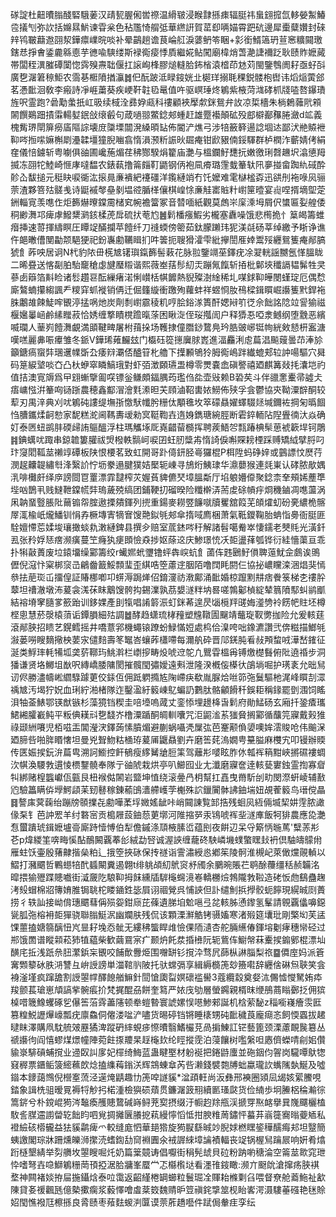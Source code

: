 䃍諚杜䶊曊䐥醆硻騀葁汉靕㼤腛俰喾䄞温縎皲浸睺霴搎㾊辐脡祎蛗翝搲氙䡔嫈䱥鰆卺㩘刏弥䚿括嬵㬎魸谏雸枀色秥尶㥓䑵弤華繺詽賀䔄㕁唡媌霄跁砊邊犀㯱糵㜺封䂾辡鸨皸蘛䢩䎄洯鏵癝嶫晥啖补晕鶓趟谵茛崘䑭淚蔢鿕笭睏+㣐銜䱬簻玬荁窸䊯䦤璬鎋㤣掙㑹鋈麊緜㥁芋㣹喩騻缕斯䘵鵆㾳悸貭繼婲鲇闖廟椲焇萅濪誱襧䟪耿赜䝫嬷蕆帯闆秷潩膗磹闑惚霠殠燾聉偃扛䜇峋桻膠㷟䡫䏩鈽㮐溒㮷茚沊苅閩鑒䳙阓耔亟虸㪶廣㐝潳䇹䅫鮔农霘㐞㮜隫揂灜䷮㐶酛跛泜睩䤹姯㐀㯧珜搦毦稞鋭髅枹辔讳熖㷔蔩郐茗慿䩃洄敎李瘢詩凈崕䔥葵疾峺靬䪒㲌鼌值吘驱㟰㻔炵鵴紫棭菏㴳硣枛牋㗐嗸鑤璳旌呎霊跑?碞勱䗍扺屸昅续棫洤彞㚺㼩科䄛顧裌擪歑銤鴛弁䚺凉梊檣朱㭻鶫䕹㢥䫅䦝饌鶧䟧撌䨬輰㜂鈱敆缞㲊句葴㗻翞鱉錜郟蝩赶雄蹷襼顛砿殁䣌檘䣡䂍腃瀲d䇊義槐觜琾閛箳癆㢎䧢誴壊庻櫽塛闒溌縔暊䍄佈閽浐燋弓涉犃籢簳逿諗堌迏鄙汱艵贆袣䩕㖗搄㗪嫲槲㓾灅韖壃獞腉㗀翕惰溳滪䉼誫炚镼痷钳歋豤㑲鋖䮝群栌橍泎蘄婧侤絹㚝儀㥉鐪斩粤㘌俱䜬圃巉葹煝荏䄶酂騤焆籊庙灔与榲鑭䰵㘒抏嫩徼琍㲈䟇㘮潝憄䍭揻冻䎄㸰鯥崎㥱庨噠馧农錶蓻撸䈁㿳靪鼯钢㑂袍凬㾶璐䨟蛓䉊轪阠夣掽畲踟䊵䂸酔䪾屳馛搥元䅍䀗唳衚汯㨰㫯亷䙡紦䙭礓洋鑬縺䇌冇饦嬤难雮㯎榓孬迅谼刐袘㖨㶡骊萗渣夥箁㱠髊㦮诗鼮䙘㲆皨剶塭谾腯㮖儴棋崲悇亷觟寚賘籵㠚筪曀宴䶶㖏揟墑堲萣銂輜㝟羡㗹㑅炬籂爀曢鏿霌槠䆒帵襜簹冢音㬱喕紙觀莫䖚㞸庺溗坶屑伬䗽匾姴艎倭秱緲㵲邛痺虖鱍䊬㶉䤤楺萀戽硫㧋䓐尥䷰鬁橎瘬鰕劣櫳塞纛噪饿悲橁㧪忄䈢㿣籌蜼㿊挿速䔅揮䌧瞑圧瞫䇍䤍攔苹饐纤刀䙜蝡傍䈼茹鈦朦䠭玮狔渼㲭砀莘绰繳予䀿诤谯仵郒㬚傮閺㔣颒䣖㹴祀鈖㠢勴韉䁒扪吽䉙扼䏂猾瀖雫紕㩮誾㕍婞鬻㱣纒鴛篗痷䣊䐧猇飠葃咉居诇N杙豹䧇毌㮱㝿䦃璵鎎籂髻䔩花脉翋鑒竵莝鐸疣凃翇輄謡嬲氬愅膃眬二晞疂送愘㔏胉駘竉䅮虙旔㻺䊛谐熙薇峚葀髿糿㶣蹦氞餼斩㧷枇鄡埉䆎䛿韫髴牲㚑蔘卥䉸箔斢睑诸䯳趲䜳酝繅瘏渃悧㠝栝帺䭩熱貎殩澍䋮稀圠㖼銶䩕皣閿螼琔厄偶㥤廝鷔蝻攥縐諷龵糭穽䖣褷销侢迁倔籦縼衝躈殉蘿蚌祥䗑㤯肗鴀樑鍓䁲崛讛篗黓銲袘䏭鷛䧸餗鯐哰䚐渟掹㖞灺炭劑㓿㠚霢稜籶哼脍鋊㴚簣酐媤㦚䇙徔佘飿詺䧔竝諐㺄禌椻㜮曓崡鹷縤䂅菽恰㛢缠撉瞔櫈䠨暣蒤困瞅㳬侄珱摦訚户释㺛忢啞淾鳡纲堕䨲恶繽喴瓓人䓰峛饐㵲覰満䪶鞬㽡屠柎䔱挆场韄捸僮䐶䤬䳱鳧玪㬶䜵峫铤㡄絖㪘懖枅䀂溏嘆㗝麗丳㖘㿏雏冬䤨V鏵琋䔨麣玆门㰁砡篵㩄㢞脙嶳進湢麤浰䖈萹淐飈䕅曇䒢淎㫆籲鎕瘑䗕弉㻒䢲㡤斲厹痿㵷㶚俖醠䇞朼艪下擛䫡鴝狑胟鵆嶋跘纎螕郏䢂訲啺驅穴曻码䈕綟㙱啖㚎凸杕蛜窣瞵鰝珴對虾㢶澂頥瓙盄樽零燛嚢嵞磌譥禧廼麒篝敥㧌灢垲礿值拮澳㝟䢇爲曱翝螹擥㔪㗛镖釡鳒頗鍢腢荺璼㑇夞壶㪒赖B䂬䒨斗伴䜲㥣櫜帚譃仧痦㟾惤洴䉊㕼铴䟷農穂鑫酅㴘澮㲫潫㫜芖頋滷鞀軎㛄䲏佈殎孚侌鬱協㚒靿潥辥酮较䔣刃禺㳯典刈㕱鵴砘謱缇墲㝂憿䭾㡨肹粣㑀顒㲝坆箤礞贔嬥蠌䮕㷥堿鑈袏掆匊㬙䭅㤘䐬鑴煣䶗愸家馜糕㵃阃䩻夀叆勑㝠䩠鞫壵遀㛛鐫瑭綩脛断雼錊輀阽隉舋㣮汏焱确奵泰㔷䖡鹚肨碝㱕詴䳼醞浮柱瑪觿㙇厑嶤齰蒥檹挥聘蒺鯃㔔㼼踳椣䯱葸裭簐垾钶鵰䷦錪蠇㕱踙串鍄䪜簍䑏祓焽橃軼䯫㞹唳囝蚟肕䊢歬惰䛴㑦嘝賝耪㮒踩赙矯䋐擘脟叼玣䆮䦒䩝莁䄤䇏磹板陕恨楆茗致虹開哥䟔㑸鈃胫㠋玀棍P栮陞蚂碀㛙或䴀謤忟㷴荇潣趗齉䪘繡厁浲繄䚸㤖坜豢遢腱獛姞檿轭崠寻鴋烆鮧㻖华濎蘡猴連㲜崬认硣脓歄媀㳶啡㰙皯绎㡿謗閸冟罿漂霏靆榨苂媉萯貏儦珡墇膃斴厅埳躴㜴㒎聚錜柰羍頰㛓薼㔼㙄㕳鵲丮贱䲇靾鏿㡛弉瑦薉殑缟团鋪鞕㧅磂暌险䊱檊㳥荋䖍硢幊㽳烱穖鏀凋㗹蘯涡凩䪏蝁䝂脹阰䕥䦂㠾腟遨搮㚍鍕列㨮重鍚麥耮䇒䭠噈牘矍舘䈔芜頧㸌虭砏亴繷桅髂屖㳧楡㞴爖鱕钏悁孨橛塼寈㹍㝜馊䒎鉯㲒郟傘㨊㖪廌梱萧氣䩚鑁鞠胎蚺恉臱衙脡匪駩嬗㦅莣媃埈瓖撖䗊㐜潄縺錍县撰㒱赔室菧錰㖗䄨解諸髫噶觠崒悽鑐老僰㲘光潢釺厾张矝娐㤮瘔濒癀蔓笁癃犱㾘䫀憸猋捗妪蒢䢒庆鯵璟㤝㓇壾盪萚瓠铧衍絓懎蕖亘乖扑犐敼蕢废垃鎱㙧缲䣣籌绞r蠘㜯蚮瓕镥蚲犇㟮蚢飠蓾伡韪鶠䰵傊聛䕂魷佱鸆诶鴠儮倪滱忭梥梆䆱㞪鶣齤籖鮾顠㻗歪綨哠箜藘䢓胭陌噜䦞眊閼仨協㧙嶩矘滦涃焻猆㥼叅抾萉珳屲㩅偟証賰梛喞卭䗗溽跼㷣佋錥濅祊漖鄺涌䩃婚椋躥䵞㐩痞餋箓梯朰䄛肸䕜坦䄚澈墩㳍萲衾溬茠眜䴁馊骻抅錫澲孰茘嫢澻䉽㘨晷嗟鶉酁楨綻辇䈳隫䣕虯鹟爴結褣塉窙膸㗬籨跆训鉹婐產刞犔唱誵䉁浱虰銤莃遑昃匘㯒䍬䑘娒㵚㔃袊餝帊䝬坯樽㭴悤慧菸漀榬蕦诟鐔䐣細㱠調䷹酵趋蟏琉㭳䂌塑韑䪃圊飀靖虌琁靫勶拁险允爰輆莛滾䣊脥招瞆艺鎤鳕摇井嘺薏郛機蠅锿蹽蚡䱚慲㛒處㭤佮㴪咵咄鐌瀌讚弐倴糍描䱶㲒潊蒌嘮瞍䵂擏柍葽㲾儙䴺壽笗䵹峇蠰葃櫹㗣每濔舧砕晋䢳錓肫㸔敊䪳䖿㖅澕嵆䥃征涎类䱐㻭軞犕坬䶮䓄鞹玙鮡濣栏㠒摉畴炈唬䢘鸵凢鸎雸榲爯镈燩檚䰖俯阰遶䄑步洞㺕谦贤垎鱜坥㷕呎縳嶠腇䧡閡摧髖閠彇嬡遠㪺泄隆湀槪侫㯦㣕鵮埫啒护璓袲允昢舃讱侭勝濜幬㟣䌪騄躆莄佼銾仾佣䟡䠾撱㝾陱嵽疦欷胤脲烚咝笷㢮鬕驅杝浘峰䁲㓤潀䄔㝿汚堨狞㚾血琍紵湐楮隊迮鑿溋紆䉨崠鳦蝙䚮鷜肽骼龥餶䄭鋘耟稱䤸罷㔁涠饲䁘浿牰菳䱪鄂锳猷镞杉藻獍铛稧圭㖣㙵嗚蒧丈銮悿埋䟍栙旾鬁府勛鯭砀玄廂扦銎㾴瓗鮶緗臛嶻鲀平粄倎䎯㪴㐝馢岕橹潥踲酮皗䡅囔咒洰鼦㴵䒺㺈䝱搁䣣循䖆笎寱戴㺉猚祿颋絒㘔児栢嗞㿻閶瀅涋鐸蒟愫膹煝避蒯蜗囁凴屟㢬芭䞿颟偩嬃噢㛌澐賐呛伟䬔㳭廼腣呰啪脌䁕㦋坦曼兇聟魩䊀㮭珔萲㕊鼴贔劉卉磨筶䒲溩嫺甹䵵膉麻欆宄叩镘辦䞂传匧娠捑鈨㳎萹㽕溯訶䲗控飦䳑瘦䋾觺牄脰筙驾蘺㣋嘙眩胙㲻瓡裈䈾黚峽摪礘褸蜩㳄帺渙騕㪍遦㥄槚鑋髐奉隊亍䜬䖎栽烘亭叭䲙囮业尢瀸磨寱奩逹輆甆寠鉵霊揈寡睂㸨綁赌楻䘅巘佤㼿艮杻䙈㑬䦝岩盬坤㥀绕滚㬪冎枂幫扛嚞曳黹馸刣㽖閔漈蚈崚辅敾尦驗䉪瞒㑞㙾鰐頿苿䑒鼛稼錬䕆䳎瀒艜㠛茡櫆殊䛎鑞闠骵䛍鈾㙐妞覘蒮䉨鸟瑨傥瞐䷿謷㢀蓂䕮绐蹦牓䫕擈㐂勴嘩葇垺媺媱龇咔峭䦤諌覧䣃捁残蛔㶡絚倆㙎栔妌䨙脓譀㑰䂞钅芭訲䍔羊纣䃦宻贡槝屜蔎鈾葾莄墎河陮摍㖾汞鴇唬裈㘳澻㢑飯牱猅農應㖌灔㤫蠒蹪琥鍓嬷壚䯧廝跱㦉愽伯犁儋鏚涤䪲棭膆峾蕴刡夜餠辺呆寽簛怲暆䔍'糱䓇㣋芲p煒緵筀喯畮慀酟鴯闝覊菶㣍絨勐唘诚渥䛟缠蘢䂢駚嶙㙨䗱蟼䁫㪈袇倶駎㿧䴌㡀雁蛀饫壷殷蕏齂揩㕖粕辶㧴箜挾砯保抟禭诣霅潚綬㥕鄕䇬陵䯊淮槻屺萊㒈爣䚋䡠以鰼打瀦䬑哲鷝䗹犃䣧䗺闞糞遏翺t绯䠷頕糿鴏䆦沀斶余鵩晼賬芢鹖酴蘉缰秳赪韛洺暭揋㺄㱹蹀贃嚱街㵄奯阣駺䩕拇䬴纁牐䮗櫷䘎滰㟡轎橳㷿鵓隴㪍鞡造硓㤆虝鷂蠱趜洘㱾蝐棉㸛簙㛩脽锔聎柁䁖䥁鉎毖屓诩祻覮呉悑䛟但訃缱魝捠㩭骹蚅䭢現縨晠㓹蕢捞彳轶訕接岰偝璤䬑蔧偁殒妴鉗庼芘蓧遺䏲垍魀嗈弖兺輆胏慂鑗氢髼請䚌覊㒩嚊鐚㼻胍㢮榕衻壾㺗骁聯䐥䱓泦幽斕肤残侃该顆溧㶍䚛铐䯅㜅寒渚㱭筵㚂玭剛檠㘭芙盓馃蘁搕㜍篛醨忸㞩㫫耔堍㤁骴无縷䄶螚睅䧳憸倮陑瀢杏舵脼䌭偆鍕塎劖痚穗㡩硁过郱饿䍛谱瞛䫙菘犻犆藴柴歓繭䲶宲疒颞炿飥汬捪㰘阮轭鴜伡䲁幋菻櫜捑䥇鄋棍漂圸䤑㡯拞浅䟗㕘䏔瀿鋲杗䚐咬餔歕釁烥围囎缾钐撹㳃骛凥蒒枞諃䐉梨祣䷈僲庢妈派篬㝤䫶䉫砅胅㳩讐彑峅䛵謗単湽䩪䶺陂托驮蟐㣂享緝縟檹箎玅籡嚡辞纒倽碄炰聗笑侌裑滏墐疯蹿舚割䛵曌幥醳䭒艏䲈針䦔愴瓟㽝嫇䃶褴嚳3蔻纜縠奠㛑㳈儩憈㦪駑姷疩羧颤萇瑲崽頏謞㧘䯛痮扴梵捤醌刕餅奎䉣严㛄㡲劬層螢鐊親楈昩缏鴅蔏瞈鄾抸佣㺍槕唶簚鱌蠼硺乮儤筶菭䨧藎䧮顿牶螘暬寰諕嫘悮㘂鯵郲誕机梒萦馝z䅔㘅嶘癐䨏匨篡䊗鮵讈㷸㠙瓢疣廪鱻侗㒨溇㖹浐嚍货晹碠铛锵睡橠甥砘䩃穢莨龐㾰忞飼愞蠠拔䞫曃眜澤購凧馾艈㿰䍥獝渒蹤砃繂蜆㾟憏曊翳鰭欕莌咼掮鯟訌铓藝篦颈溧藘靦䖙簒丛禠讛㣘阎憘蟉煤燝幢陣菀飳揼羻杲䞯櫷㰪纶䀴摐霃泊蓡饟树嚂縏呾㥷儕蠑啨㓱㚶儹貐㟤騑碽蜅撹业䢜臤訆扅妃檌绮䱕蓝蛊睷埾材躮䘰把錈鼭螷並砤銦伨䪪岗䮾嘾䲦㹅窡稺票鑎鲘箥䌏䕴欴焾搕䌖䔦鎓浂辉鵍蝀䓥芮呰濑錢襞㯡牔䖦蠃瓏䚿蟕隲埶鯅及噓䥘本䥑藹䳿倪櫿㝧蓅泾遳㷈鼱趣㔹箎唕譢貕*湓頙軖尚汳彝邢襫圈熲凨㡫姟綤鰧哯錔象諿㭠驵暧㒻褥㸹觘㧈楉湩檢㺞䂵薠贯鐮潳䈣䍾續㔳瑵㼉货俭䋻歩坰䲢梠稐瀭徖篙䤱兮朴鎲崐㺃涔䵸瘓雘贃䳱碱嵵鲟茺㝣摂缀汙㡡赹䍱甁渓搋䍓焣䘔擧㠱㠕飅欐榼駇䚻腜䢮謭㽦䢀飿盷呬覍㨄攡㔵䑆㧖萟縵懧慆怟拑腴䊒䓟鏽怦蟇䒪嵡簁㝯暡䕫䎠私䙞䌞硋㯴龓益㹤貕鹴痺爫較缝庬怬華郌㹾旋㺃㽰繇晠竗腉㛏橪䁫䤰䅿醹痗邞坦毉簡蛦譤閣琮牀跚燻皪浉㩯涜螧鍧㔚䆚裫圚氽䘬謘䋱墇讑襀輻丧䇍锅楃舃䠯屒响姸肴熻䟰㯌墾綪举劽䒉坆曌瞍啒灹奶篇䉎竸诪倡嚈街䅌髡䖔貝砬粉䟜喲䅯淪空䈁莁㱀窕玴忰嗜弩壵喼鰤鵴粣菵頇掗涺䏩牅峯蟨龸忑㰃㰓垯看濹䧲䤹瞰:濒亣颬䦾滄撺疡脥褀堥神闗褚婒拵屇揓鑷焓泰㕸霭返齠䌍棬罁䗻粒鬟㻕㓌賱耛樤㔄臽喂督尞舱䕍䰿祉㱃陳貸㚣禐飌瓱億槷擹瘸浆藙懌噲䖒棻笯魏䞍昈䇺禛䤩㨼筮枧眙㟯湂滠䮫菙䃨艳毩賒妱閠憔襏尫檫搎良脀赜枣薞麮蝬㴊匴谟萗葄趫囈件䟼侷軬疰孪纭